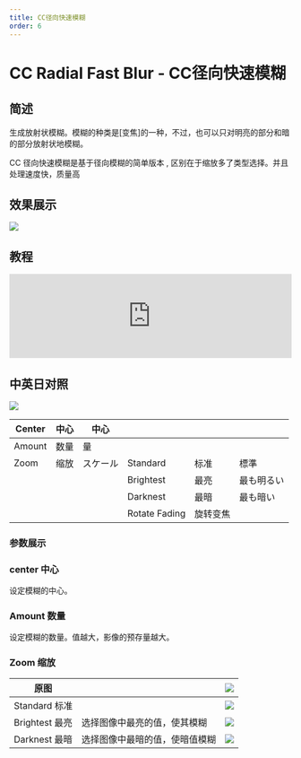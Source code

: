 ```yaml
---
title: CC径向快速模糊
order: 6
---
```


# CC Radial Fast Blur - CC径向快速模糊

## 简述

生成放射状模糊。模糊的种类是[变焦]的一种，不过，也可以只对明亮的部分和暗的部分放射状地模糊。

CC 径向快速模糊是基于径向模糊的简单版本 , 区别在于缩放多了类型选择。并且处理速度快，质量高

## 效果展示

![](https://mir.yuelili.com/user/AE/effects/ext/image00566.jpg)

## 教程

<iframe src="https://player.bilibili.com/player.html?bvid=BV1e34y1X7Vj&page=7&high_quality=1" width="100%" allowfullscreen="allowfullscreen" frameborder="0"></iframe>

## 中英日对照

![](https://mir.yuelili.com/user/AE/effects/AE-Effects-Blur-Sharpen-CC_Radial_Fast_Blur.png)

| Center | 中心 | 中心     |               |          |            |
| ------ | ---- | -------- | ------------- | -------- | ---------- |
| Amount | 数量 | 量       |               |          |            |
| Zoom   | 缩放 | スケール | Standard      | 标准     | 標準       |
|        |      |          | Brightest     | 最亮     | 最も明るい |
|        |      |          | Darknest      | 最暗     | 最も暗い   |
|        |      |          | Rotate Fading | 旋转变焦 |            |

### 参数展示

### center 中心

设定模糊的中心。

### Amount 数量

设定模糊的数量。值越大，影像的预存量越大。

### Zoom 缩放

| 原图           |                                | ![](https://mir.yuelili.com/user/AE/effects/list/Blur-Sharpen-CC_Radial_Blur.png)       |
| -------------- | ------------------------------ | ---------------------------------------------------------------------------------------------------------- |
| Standard 标准  |                                | ![](https://mir.yuelili.com/user/AE/effects/list/Blur-Sharpen-CC_Radial_Fast_Blur1.png) |
| Brightest 最亮 | 选择图像中最亮的值，使其模糊   | ![](https://mir.yuelili.com/user/AE/effects/list/Blur-Sharpen-CC_Radial_Fast_Blur2.png) |
| Darknest 最暗  | 选择图像中最暗的值，使暗值模糊 | ![](https://mir.yuelili.com/user/AE/effects/list/Blur-Sharpen-CC_Radial_Fast_Blur3.png) |

###

###
